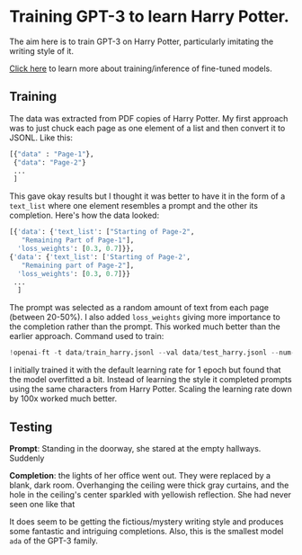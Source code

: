 # Training GPT-3 to learn Harry Potter. 
The aim here is to train GPT-3 on Harry Potter, particularly imitating the writing style of it. 

[Click here](https://github.com/cabhijith/GPT-3_Docs/blob/master/Fine-Tune.md) to learn more about training/inference of fine-tuned models. 

## Training
The data was extracted from PDF copies of Harry Potter. My first approach was to just chuck each page as one element of a list and then convert it to JSONL. Like this: 
```python 
[{"data" : "Page-1"}, 
 {"data": "Page-2"}
 ...
 ]
 ```
 This gave okay results but I thought it was better to have it in the form of a ```text_list``` where one element resembles a prompt and the other its completion. Here's how the data looked: 
 ```python
 [{'data': {'text_list': ["Starting of Page-2",
    "Remaining Part of Page-1"],
   'loss_weights': [0.3, 0.7]}},
 {'data': {'text_list': ['Starting of Page-2',
    "Remaining part of Page-2"],
   'loss_weights': [0.3, 0.7]}}
  ... 
   ]
 ```
 The prompt was selected as a random amount of text from each page (between 20-50%). I also added ```loss_weights``` giving more importance to the completion rather than the prompt. This worked much better than the earlier approach. Command used to train: 
 ```python 
 !openai-ft -t data/train_harry.jsonl --val data/test_harry.jsonl --num-epochs 1 -e ada-abhijith-chandran-ft-c2 -m ada --batch-size 2 --val-batch-size 1 --snapshots-every 15 --num-completions 1 --completions-every 2 -s 0.01 --log-path logs -v 
```
I initially trained it with the default learning rate for 1 epoch but found that the model overfitted a bit. Instead of learning the style it completed prompts using the same characters from Harry Potter. Scaling the learning rate down by 100x worked much better. 

## Testing 
**Prompt**: Standing in the doorway, she stared at the empty hallways. Suddenly 

**Completion**: the lights of her office went out. They were replaced by a blank, dark room. Overhanging the ceiling were thick gray curtains, and the hole in the ceiling's center sparkled with yellowish reflection. She had never seen one like that 

It does seem to be getting the fictious/mystery writing style and produces some fantastic and intriguing completions. Also, this is the smallest model ```ada``` of the GPT-3 family.  
